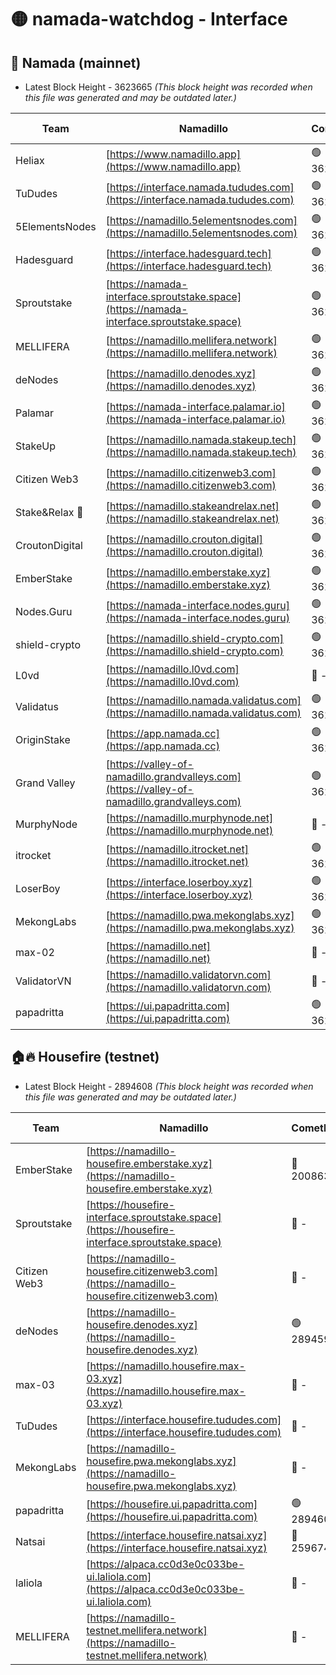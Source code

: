 # 🟡 namada-watchdog - Interface

## 🚀 Namada (mainnet)
- Latest Block Height - 3623665 *(This block height was recorded when this file was generated and may be outdated later.)*

| Team | Namadillo | CometBFT | Indexer | MASP Indexer |
|-|-|-|-|-|
| Heliax | [https://www.namadillo.app](https://www.namadillo.app) | 🟢 3623647 | 🟢 3623647 | 🟢 3623647 |
| TuDudes | [https://interface.namada.tududes.com](https://interface.namada.tududes.com) | 🟢 3623647 | 🟢 3623647 | 🟢 3623647 |
| 5ElementsNodes | [https://namadillo.5elementsnodes.com](https://namadillo.5elementsnodes.com) | 🟢 3623648 | 🟢 3623647 | 🟢 3623648 |
| Hadesguard | [https://interface.hadesguard.tech](https://interface.hadesguard.tech) | 🟢 3623648 | 🟢 3623648 | 🟢 3623648 |
| Sproutstake | [https://namada-interface.sproutstake.space](https://namada-interface.sproutstake.space) | 🟢 3623648 | 🟢 3623648 | 🟢 3623649 |
| MELLIFERA | [https://namadillo.mellifera.network](https://namadillo.mellifera.network) | 🟢 3623649 | 🟢 3623649 | 🟢 3623650 |
| deNodes | [https://namadillo.denodes.xyz](https://namadillo.denodes.xyz) | 🟢 3623650 | 🟢 3623650 | 🟢 3623650 |
| Palamar | [https://namada-interface.palamar.io](https://namada-interface.palamar.io) | 🟢 3623651 | 🟢 3623650 | 🟢 3623650 |
| StakeUp | [https://namadillo.namada.stakeup.tech](https://namadillo.namada.stakeup.tech) | 🟢 3623651 | 🟢 3623651 | 🟢 3623651 |
| Citizen Web3 | [https://namadillo.citizenweb3.com](https://namadillo.citizenweb3.com) | 🟢 3623652 | 🟢 3623651 | 🟢 3623651 |
| Stake&Relax 🦥 | [https://namadillo.stakeandrelax.net](https://namadillo.stakeandrelax.net) | 🟢 3623652 | 🟢 3623652 | 🟢 3623652 |
| CroutonDigital | [https://namadillo.crouton.digital](https://namadillo.crouton.digital) | 🟢 3623653 | 🟢 3623652 | 🟢 3623652 |
| EmberStake | [https://namadillo.emberstake.xyz](https://namadillo.emberstake.xyz) | 🟢 3623653 | 🟢 3623653 | 🟢 3623653 |
| Nodes.Guru | [https://namada-interface.nodes.guru](https://namada-interface.nodes.guru) | 🟢 3623653 | 🟢 3623653 | 🟢 3623653 |
| shield-crypto | [https://namadillo.shield-crypto.com](https://namadillo.shield-crypto.com) | 🟢 3623654 | 🟢 3623654 | 🟢 3623654 |
| L0vd | [https://namadillo.l0vd.com](https://namadillo.l0vd.com) | 🔴 - | 🔴 - | 🔴 - |
| Validatus | [https://namadillo.namada.validatus.com](https://namadillo.namada.validatus.com) | 🟢 3623657 | 🟢 3623656 | 🟢 3623656 |
| OriginStake | [https://app.namada.cc](https://app.namada.cc) | 🟢 3623657 | 🟢 3623657 | 🟢 3623657 |
| Grand Valley | [https://valley-of-namadillo.grandvalleys.com](https://valley-of-namadillo.grandvalleys.com) | 🟢 3623657 | 🟢 3623657 | 🟢 3623658 |
| MurphyNode | [https://namadillo.murphynode.net](https://namadillo.murphynode.net) | 🔴 - | 🔴 - | 🔴 - |
| itrocket | [https://namadillo.itrocket.net](https://namadillo.itrocket.net) | 🟢 3623660 | 🟢 3623660 | 🟢 3623660 |
| LoserBoy | [https://interface.loserboy.xyz](https://interface.loserboy.xyz) | 🟢 3623661 | 🟢 3623661 | 🟢 3623661 |
| MekongLabs | [https://namadillo.pwa.mekonglabs.xyz](https://namadillo.pwa.mekonglabs.xyz) | 🟢 3623661 | 🟢 3623661 | 🟢 3623661 |
| max-02 | [https://namadillo.net](https://namadillo.net) | 🔴 - | 🔴 - | 🔴 - |
| ValidatorVN | [https://namadillo.validatorvn.com](https://namadillo.validatorvn.com) | 🔴 - | 🔴 - | 🔴 - |
| papadritta | [https://ui.papadritta.com](https://ui.papadritta.com) | 🟢 3623665 | 🟢 3623665 | 🟢 3623665 |

## 🏠🔥 Housefire (testnet)
- Latest Block Height - 2894608 *(This block height was recorded when this file was generated and may be outdated later.)*

| Team | Namadillo | CometBFT | Indexer | MASP Indexer |
|-|-|-|-|-|
| EmberStake | [https://namadillo-housefire.emberstake.xyz](https://namadillo-housefire.emberstake.xyz) | 🔴 2008636 | 🔴 - | 🔴 - |
| Sproutstake | [https://housefire-interface.sproutstake.space](https://housefire-interface.sproutstake.space) | 🔴 - | 🔴 - | 🔴 - |
| Citizen Web3 | [https://namadillo-housefire.citizenweb3.com](https://namadillo-housefire.citizenweb3.com) | 🔴 - | 🔴 - | 🔴 - |
| deNodes | [https://namadillo-housefire.denodes.xyz](https://namadillo-housefire.denodes.xyz) | 🟢 2894596 | 🟢 2894596 | 🟢 2894596 |
| max-03 | [https://namadillo.housefire.max-03.xyz](https://namadillo.housefire.max-03.xyz) | 🔴 - | 🔴 - | 🔴 - |
| TuDudes | [https://interface.housefire.tududes.com](https://interface.housefire.tududes.com) | 🔴 - | 🔴 2871048 | 🔴 2871048 |
| MekongLabs | [https://namadillo-housefire.pwa.mekonglabs.xyz](https://namadillo-housefire.pwa.mekonglabs.xyz) | 🔴 - | 🔴 2871048 | 🔴 2871048 |
| papadritta | [https://housefire.ui.papadritta.com](https://housefire.ui.papadritta.com) | 🟢 2894608 | 🟢 2894608 | 🟢 2894607 |
| Natsai | [https://interface.housefire.natsai.xyz](https://interface.housefire.natsai.xyz) | 🔴 2596741 | 🔴 2596741 | 🔴 2596741 |
| laliola | [https://alpaca.cc0d3e0c033be-ui.laliola.com](https://alpaca.cc0d3e0c033be-ui.laliola.com) | 🔴 - | 🔴 - | 🔴 - |
| MELLIFERA | [https://namadillo-testnet.mellifera.network](https://namadillo-testnet.mellifera.network) | 🔴 - | 🔴 2778001 | 🔴 2607259 |

